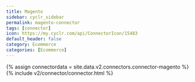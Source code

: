 ```yaml
---
title: Magento
sidebar: cyclr_sidebar
permalink: magento-connector
tags: [connector]
icon: https://my.cyclr.com/api/ConnectorIcon/15483
default_header: false
category: Ecommerce
categories: [Ecommerce]
---
```

{% assign connectordata = site.data.v2.connectors.connector-magento %}
{% include v2/connector/connector.html %}	